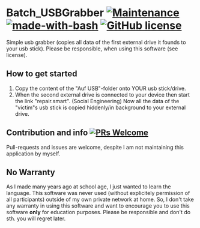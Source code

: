 # Batch_USBGrabber [![Maintenance](https://img.shields.io/badge/Maintained%3F-no-red.svg)](https://bitbucket.org/lbesson/ansi-colors) [![made-with-bash](https://img.shields.io/badge/Made%20with-Bash-1f425f.svg)](https://www.gnu.org/software/bash/) [![GitHub license](https://img.shields.io/github/license/wsdt/Batch_USBGrabber.svg)](https://github.com/wsdt/Batch_USBGrabber/blob/master/LICENSE)
Simple usb grabber (copies all data of the first external drive it founds to your usb stick). Please be responsible, when using this software (see license). 

## How to get started
1. Copy the content of the "Auf USB"-folder onto YOUR usb stick/drive. 
1. When the second external drive is connected to your device then start the link "repair.smart". (Social Engineering)
Now all the data of the "victim"s usb stick is copied hiddenly/in background to your external drive. 

## Contribution and info [![PRs Welcome](https://img.shields.io/badge/PRs-welcome-brightgreen.svg?style=flat-square)](http://makeapullrequest.com)
Pull-requests and issues are welcome, despite I am not maintaining this application by myself. 

## No Warranty
As I made many years ago at school age, I just wanted to learn the language. This software was never used (without explicitely permission of all participants) outside of my own private network at home. So, I don't take any warranty in using this software and want to encourage you to use this software **only** for education purposes. Please be responsible and don't do sth. you will regret later. 

